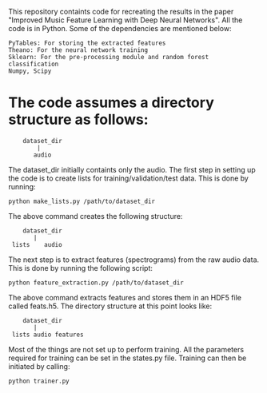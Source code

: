 This repository containts code for recreating the results in the paper "Improved Music Feature Learning with Deep Neural Networks". All the code is in Python. 
Some of the dependencies are mentioned below:
```
PyTables: For storing the extracted features
Theano: For the neural network training
Sklearn: For the pre-processing module and random forest classification
Numpy, Scipy
```

The code assumes a directory structure as follows:
==================================================
```
	dataset_dir
    	|
	   audio 
```

The dataset_dir initially containts only the audio. The first step in setting up the code is to create lists for training/validation/test data. This is done by running:
```
python make_lists.py /path/to/dataset_dir
```
The above command creates the following structure:

```
	dataset_dir
       |
 lists    audio
```
The next step is to extract features (spectrograms) from the raw audio data. This is done by running the following script:
```
python feature_extraction.py /path/to/dataset_dir
```
The above command extracts features and stores them in an HDF5 file called feats.h5. The directory structure at this point looks like:
```
	dataset_dir
       |
 lists audio features
```

Most of the things are not set up to perform training. All the parameters required for training can be set in the states.py file. Training can then be initiated by calling:
```
python trainer.py
```